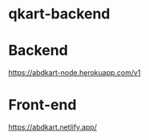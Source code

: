 ﻿# qkart-backend
 
# Backend 
https://abdkart-node.herokuapp.com/v1

# Front-end
https://abdkart.netlify.app/
